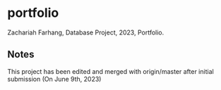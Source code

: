 # portfolio

Zachariah Farhang, Database Project, 2023, Portfolio.

## Notes

This project has been edited and merged with origin/master after initial submission (On June 9th, 2023)